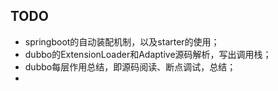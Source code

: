 ## TODO

* springboot的自动装配机制，以及starter的使用；
* dubbo的ExtensionLoader和Adaptive源码解析，写出调用栈；
* dubbo每层作用总结，即源码阅读、断点调试，总结；
* 